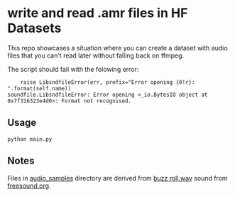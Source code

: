 # write and read .amr files in HF Datasets

This repo showcases a situation where you can create a dataset with audio files that you can't read later without
falling back on ffmpeg.

The script should fail with the folowing error:
```
    raise LibsndfileError(err, prefix="Error opening {0!r}: ".format(self.name))
soundfile.LibsndfileError: Error opening <_io.BytesIO object at 0x7f316323e4d0>: Format not recognised.
```


## Usage

```
python main.py
```

## Notes
Files in [audio_samples](audio_samples) directory are derived from
[buzz roll.wav](https://freesound.org/people/bigjoedrummer/sounds/77305/)
sound from [freesound.org](https://freesound.org/).



